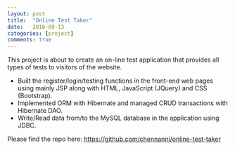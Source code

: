 ```yaml
---
layout: post
title:  "Online Test Taker"
date:   2016-09-13
categories: [project]
comments: true
---
```


This project is about to create an on-line test application that provides all types of tests to visitors of the website.
- Built the register/login/testing functions in the front-end web pages using mainly JSP along with HTML, JavaScript (JQuery) and CSS (Bootstrap).
- Implemented ORM with Hibernate and managed CRUD transactions with Hibernate DAO.
- Write/Read data from/to the MySQL database in the application using JDBC.

Please find the repo here: https://github.com/chennanni/online-test-taker
